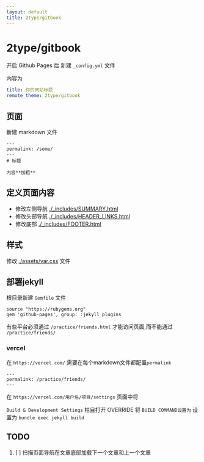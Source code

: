 ```yaml
---
layout: default 
title: 2type/gitbook
---
```


# 2type/gitbook
开启 Github Pages 后 新建 `_config.yml` 文件

内容为

```yaml
title: 你的网站标题
remote_theme: 2type/gitbook
```
## 页面

新建 markdown 文件

    ---
    permalink: /some/
    ---
    # 标题
    
    内容**加粗**



## 定义页面内容

* 修改左侧导航 [./_includes/SUMMARY.html](./_includes/SUMMARY.html)
* 修改头部导航 [./_includes/HEADER_LINKS.html](./_includes/HEADER_LINKS.html)
* 修改底部 [./_includes/FOOTER.html](./_includes/FOOTER.html)

## 样式

修改 [./assets/var.css](./assets/var.css) 文件

## 部署jekyll

根目录新建 `Gemfile` 文件

```gemfile
source "https://rubygems.org"
gem 'github-pages', group: :jekyll_plugins
```

有些平台必须通过 `/practice/friends.html` 才能访问页面,而不能通过 `/practice/friends/`

### vercel

在 `https://vercel.com/` 需要在每个markdown文件都配置`permalink`

```
---
permalink: /practice/friends/
---
```

在 `https://vercel.com/用户名/项目/settings` 页面中将

`Build & Development Settings` 栏目打开 OVERRIDE
将 `BUILD COMMAND设置为` 设置为
`bundle exec jekyll build` 



## TODO

1. [ ] 扫描页面导航在文章底部加载下一个文章和上一个文章